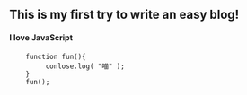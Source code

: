 ## This is my first try to write an easy blog!
#### I love JavaScript
```
    function fun(){
         conlose.log( "喵" );
    }
    fun();
```